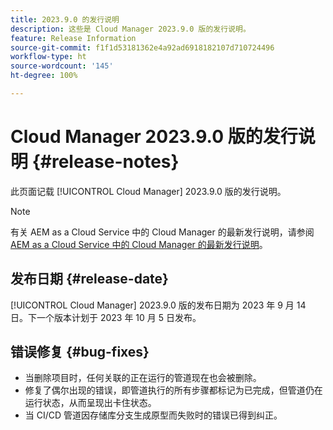```yaml
---
title: 2023.9.0 的发行说明
description: 这些是 Cloud Manager 2023.9.0 版的发行说明。
feature: Release Information
source-git-commit: f1f1d53181362e4a92ad6918182107d710724496
workflow-type: ht
source-wordcount: '145'
ht-degree: 100%

---
```



# Cloud Manager 2023.9.0 版的发行说明 {#release-notes}

此页面记载 [!UICONTROL Cloud Manager] 2023.9.0 版的发行说明。

>[!NOTE]
>
>有关 AEM as a Cloud Service 中的 Cloud Manager 的最新发行说明，请参阅 [AEM as a Cloud Service 中的 Cloud Manager 的最新发行说明](https://experienceleague.adobe.com/docs/experience-manager-cloud-service/content/implementing/using-cloud-manager/release-notes-cloud-manager/release-notes-cm-current.html)。

## 发布日期 {#release-date}

[!UICONTROL Cloud Manager] 2023.9.0 版的发布日期为 2023 年 9 月 14 日。下一个版本计划于 2023 年 10 月 5 日发布。

## 错误修复 {#bug-fixes}

* 当删除项目时，任何关联的正在运行的管道现在也会被删除。
* 修复了偶尔出现的错误，即管道执行的所有步骤都标记为已完成，但管道仍在运行状态，从而呈现出卡住状态。
* 当 CI/CD 管道因存储库分支生成原型而失败时的错误已得到纠正。
